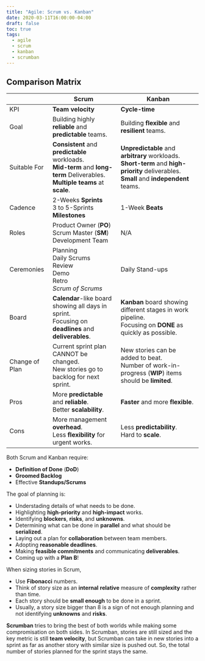 ```yaml
---
title: "Agile: Scrum vs. Kanban"
date: 2020-03-11T16:00:00-04:00
draft: false
toc: true
tags:
  - agile
  - scrum
  - kanban
  - scrumban
---
```


## Comparison Matrix

|    | Scrum | Kanban |
|----|-------|--------|
| KPI | **Team velocity** | **Cycle-time** |
| Goal | Building highly **reliable** and **predictable** teams. | Building **flexible** and **resilient** teams. |
| Suitable For | **Consistent** and **predictable** workloads.<br/>**Mid-term** and **long-term** Deliverables.<br/> **Multiple teams** at **scale**.  | **Unpredictable** and **arbitrary** workloads.<br/> **Short-term** and **high-priority** deliverables.<br> **Small** and **independent** teams.
| Cadence | 2-Weeks **Sprints**<br/>3 to 5-Sprints **Milestones** | 1-Week **Beats** |
| Roles | Product Owner (**PO**)<br/>Scrum Master (**SM**)<br/>Development Team | N/A |
| Ceremonies | Planning<br/>Daily Scrums<br/>Review<br/>Demo<br/>Retro<br/>_Scrum of Scrums_ | Daily Stand-ups |
| Board | **Calendar**-like board showing all days in sprint.<br/>Focusing on **deadlines** and **deliverables**. | **Kanban** board showing different stages in work pipeline.<br/> Focusing on **DONE** as quickly as possible. |
| Change of Plan | Current sprint plan CANNOT be changed.<br/>New stories go to backlog for next sprint. | New stories can be added to beat.<br/> Number of work-in-progress (**WIP**) items should be **limited**. |
| Pros | More **predictable** and **reliable**.<br/> Better **scalability**. | **Faster** and more **flexible**. |
| Cons | More management **overhead**.<br/>Less **flexibility** for urgent works. | Less **predictability**.<br/>Hard to **scale**. |

Both Scrum and Kanban require:
  - **Definition of Done** (**DoD**)
  - **Groomed Backlog**
  - Effective **Standups/Scrums**

The goal of planning is:
  - Understading details of what needs to be done.
  - Highlighting **high-priority** and **high-impact** works.
  - Identifying **blockers**, **risks**, and **unknowns**.
  - Determining what can be done in **parallel** and what should be **serialized**.
  - Laying out a plan for **collaboration** between team members.
  - Adopting **reasonable deadlines**.
  - Making **feasible commitments** and communicating **deliverables**.
  - Coming up with a **Plan B**!

When sizing stories in Scrum,
  - Use **Fibonacci** numbers.
  - Think of story size as an **internal** **relative** measure of **complexity** rather than time.
  - Each story should be **small enough** to be done in a sprint.
  - Usually, a story size bigger than 8 is a sign of not enough planning and not identifying **unknowns** and **risks**.

**Scrumban** tries to bring the best of both worlds while making some compromisation on both sides.
In Scrumban, stories are still sized and the key metric is still **team velocity**,
but Scrumban can take in new stories into a sprint as far as another story with similar size is pushed out.
So, the total number of stories planned for the sprint stays the same.
